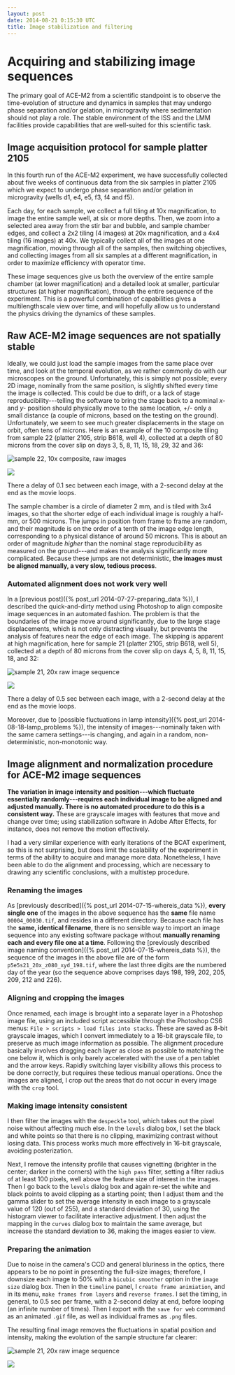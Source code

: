 ```yaml
---
layout: post
date: 2014-08-21 0:15:30 UTC
title: Image stabilization and filtering
---
```


# Acquiring and stabilizing image sequences

The primary goal of ACE-M2 from a scientific standpoint is to observe the time-evolution of structure and dynamics in samples that may undergo phase separation and/or gelation, in microgravity where sedimentation should not play a role. The stable environment of the ISS and the LMM facilities provide capabilities that are well-suited for this scientific task.

## Image acquisition protocol for sample platter 2105

In this fourth run of the ACE-M2 experiment, we have successfully collected about five weeks of continuous data from the six samples in platter 2105 which we expect to undergo phase separation and/or gelation in microgravity (wells d1, e4, e5, f3, f4 and f5). 

Each day, for each sample, we collect a full tiling at 10x magnification, to image the entire sample well, at six or more depths. Then, we zoom into a selected area away from the stir bar and bubble, and sample chamber edges, and collect a 2x2 tiling (4 images) at 20x magnification, and a 4x4 tiling (16 images) at 40x. We typically collect all of the images at one magnification, moving through all of the samples, then switching objectives, and collecting images from all six samples at a different magnification, in order to maximize efficiency with operator time.

These image sequences give us both the overview of the entire sample chamber (at lower magnification) and a detailed look at smaller, particular structures (at higher magnification), through the entire sequence of the experiment. This is a powerful combination of capabilities gives a multilengthscale view over time, and will hopefully allow us to understand the physics driving the dynamics of these samples.

## Raw ACE-M2 image sequences are not spatially stable

Ideally, we could just load the sample images from the same place over time, and look at the temporal evolution, as we rather commonly do with our microscopes on the ground. Unfortunately, this is simply not possible; every 2D image, nominally from the same position, is slightly shifted every time the image is collected. This could be due to drift, or a lack of stage reproducibility---telling the software to bring the stage back to a nominal _x-_ and _y-_ position should physically move to the same location, +/- only a small distance (a couple of microns, based on the testing on the ground). Unfortunately, we seem to see much greater displacements in the stage on orbit, often tens of microns. Here is an example of the 10 composite tiling from sample 22 (platter 2105, strip B618, well 4), collected at a depth of 80 microns from the cover slip on days 3, 5, 8, 11, 15, 18, 29, 32 and 36:

![sample 22, 10x composite, raw images](/images/2014_08_21_stabilize_images/p5e4s22_10x_z080_xy1.gif)

![](/images/ace_m2_sample_tiles/sample22.png)

There a delay of 0.1 sec between each image, with a 2-second delay at the end as the movie loops.

The sample chamber is a circle of diameter 2 mm, and is tiled with 3x4 images, so that the shorter edge of each individual image is roughly a half-mm, or 500 microns. The jumps in position from frame to frame are random, and their magnitude is on the order of a tenth of the image edge length, corresponding to a physical distance of around 50 microns. This is about an order of magnitude _higher_ than the nominal stage reproducibility as measured on the ground---and makes the analysis significantly more complicated. Because these jumps are not deterministic, **the images must be aligned manually, a very slow, tedious process**.

### Automated alignment does not work very well

In a [previous post]({% post_url 2014-07-27-preparing_data %}), I described the quick-and-dirty method using Photoshop to align composite image sequences in an automated fashion. The problem is that the boundaries of the image move around significantly, due to the large stage displacements, which is not only distracting visually, but prevents the analysis of features near the edge of each image. The skipping is apparent at high magnification, here for sample 21 (platter 2105, strip B618, well 5), collected at a depth of 80 microns from the cover slip on days 4, 5, 8, 11, 15, 18, and 32:

![sample 21, 20x raw image sequence](/images/2014_08_21_stabilize_images/p5e5s21_20x_z080_xyd_raw_sm.gif)

![](/images/ace_m2_sample_tiles/sample21.png)

There a delay of 0.5 sec between each image, with a 2-second delay at the end as the movie loops.

Moreover, due to [possible fluctuations in lamp intensity]({% post_url 2014-08-18-lamp_problems %}), the intensity of images---nominally taken with the same camera settings---is changing, and again in a random, non-deterministic, non-monotonic way.

## Image alignment and normalization procedure for ACE-M2 image sequences

**The variation in image intensity and position---which fluctuate essentially randomly---requires each individual image to be aligned and adjusted manually. There is no automated procedure to do this is a consistent way.** These are grayscale images with features that move and change over time; using stabilization software in Adobe After Effects, for instance, does not remove the motion effectively.

I had a very similar experience with early iterations of the BCAT experiment, so this is not surprising, but does limit the scalability of the experiment in terms of the ability to acquire and manage more data. Nonetheless, I have been able to do the alignment and processing, which are necessary to drawing any scientific conclusions, with a multistep procedure.

### Renaming the images

As [previously described]({% post_url 2014-07-15-whereis_data %}), **every single one** of the images in the above sequence has the **same** file name `00004_00030.tif`, and resides in a different directory. Because each file has the **same, identical filename**, there is no sensible way to import an image sequence into any existing software package without **manually renaming each and every file one at a time**. Following the [previously described image naming convention]({% post_url 2014-07-15-whereis_data %}), the sequence of the images in the above file are of the form `p5e5s21_20x_z080_xyd_198.tif`, where the last three digits are the numbered day of the year (so the sequence above comprises days 198, 199, 202, 205, 209, 212 and 226).

### Aligning and cropping the images

Once renamed, each image is brought into a separate layer in a Photoshop image file, using an included script accessible through the Photoshop CS6 menus: `File > scripts > load files into stacks`. These are saved as 8-bit grayscale images, which I convert immediately to a 16-bit grayscale file, to preserve as much image information as possible. The alignment procedure basically involves dragging each layer as close as possible to matching the one below it, which is only barely accelerated with the use of a pen tablet and the arrow keys. Rapidly switching layer visibility allows this process to be done correctly, but requires these tedious manual operations. Once the images are aligned, I crop out the areas that do not occur in every image with the `crop` tool.

### Making image intensity consistent

I then filter the images with the `despeckle` tool, which takes out the pixel noise without affecting much else. In the `levels` dialog box, I set the black and white points so that there is no clipping, maximizing contrast without losing data. This process works much more effectively in 16-bit grayscale, avoiding posterization.

Next, I remove the intensity profile that causes vignetting (brighter in the center; darker in the corners) with the `high pass` filter, setting a filter radius of at least 100 pixels, well above the feature size of interest in the images. Then I go back to the `levels` dialog box and again re-set the white and black points to avoid clipping as a starting point; then I adjust them and the gamma slider to set the average intensity in each image to a grayscale value of 120 (out of 255), and a standard deviation of 30, using the histogram viewer to facilitate interactive adjustment. I then adjust the mapping in the `curves` dialog box to maintain the same average, but increase the standard deviation to 36, making the images easier to view.

### Preparing the animation

Due to noise in the camera's CCD and general bluriness in the optics, there appears to be no point in presenting the full-size images; therefore, I downsize each image to 50% with a `bicubic smoother` option in the `image size` dialog box. Then in the `timeline` panel, I `create frame animiation`, and in its menu, `make frames from layers` and `reverse frames`. I set the timing, in general, to 0.5 sec per frame, with a 2-second delay at end, before looping (an infinite number of times). Then I export with the `save for web` command as an animated `.gif` file, as well as individual frames as `.png` files.

The resulting final image removes the fluctuations in spatial position and intensity, making the evolution of the sample structure far clearer:

![sample 21, 20x raw image sequence](/images/2014_08_21_stabilize_images/p5e5s21_20x_z080_xyd_sm.gif)

![](/images/ace_m2_sample_tiles/sample21.png)


